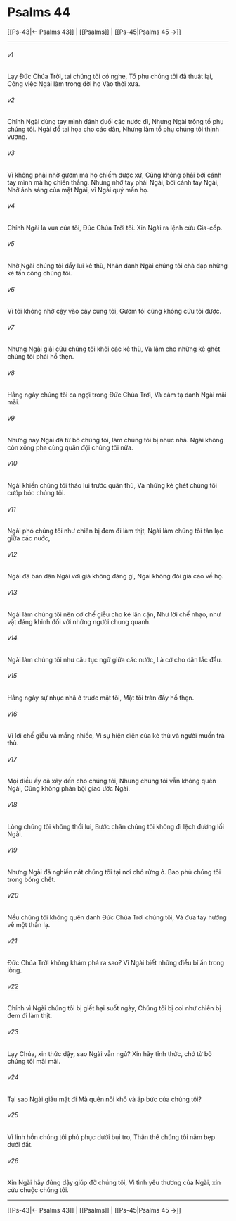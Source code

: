 # Psalms 44

[[Ps-43|← Psalms 43]] | [[Psalms]] | [[Ps-45|Psalms 45 →]]
***



###### v1 
Lạy Đức Chúa Trời, tai chúng tôi có nghe, Tổ phụ chúng tôi đã thuật lại, Công việc Ngài làm trong đời họ Vào thời xưa. 

###### v2 
Chính Ngài dùng tay mình đánh đuổi các nước đi, Nhưng Ngài trồng tổ phụ chúng tôi. Ngài đổ tai họa cho các dân, Nhưng làm tổ phụ chúng tôi thịnh vượng. 

###### v3 
Vì không phải nhờ gươm mà họ chiếm được xứ, Cũng không phải bởi cánh tay mình mà họ chiến thắng. Nhưng nhờ tay phải Ngài, bởi cánh tay Ngài, Nhờ ánh sáng của mặt Ngài, vì Ngài quý mến họ. 

###### v4 
Chính Ngài là vua của tôi, Đức Chúa Trời tôi. Xin Ngài ra lệnh cứu Gia-cốp. 

###### v5 
Nhờ Ngài chúng tôi đẩy lui kẻ thù, Nhân danh Ngài chúng tôi chà đạp những kẻ tấn công chúng tôi. 

###### v6 
Vì tôi không nhờ cậy vào cây cung tôi, Gươm tôi cũng không cứu tôi được. 

###### v7 
Nhưng Ngài giải cứu chúng tôi khỏi các kẻ thù, Và làm cho những kẻ ghét chúng tôi phải hổ thẹn. 

###### v8 
Hằng ngày chúng tôi ca ngợi trong Đức Chúa Trời, Và cảm tạ danh Ngài mãi mãi. 

###### v9 
Nhưng nay Ngài đã từ bỏ chúng tôi, làm chúng tôi bị nhục nhã. Ngài không còn xông pha cùng quân đội chúng tôi nữa. 

###### v10 
Ngài khiến chúng tôi tháo lui trước quân thù, Và những kẻ ghét chúng tôi cướp bóc chúng tôi. 

###### v11 
Ngài phó chúng tôi như chiên bị đem đi làm thịt, Ngài làm chúng tôi tản lạc giữa các nước, 

###### v12 
Ngài đã bán dân Ngài với giá không đáng gì, Ngài không đòi giá cao về họ. 

###### v13 
Ngài làm chúng tôi nên cớ chế giễu cho kẻ lân cận, Như lời chế nhạo, như vật đáng khinh đối với những người chung quanh. 

###### v14 
Ngài làm chúng tôi như câu tục ngữ giữa các nước, Là cớ cho dân lắc đầu. 

###### v15 
Hằng ngày sự nhục nhã ở trước mặt tôi, Mặt tôi tràn đầy hổ thẹn. 

###### v16 
Vì lời chế giễu và mắng nhiếc, Vì sự hiện diện của kẻ thù và người muốn trả thù. 

###### v17 
Mọi điều ấy đã xảy đến cho chúng tôi, Nhưng chúng tôi vẫn không quên Ngài, Cũng không phản bội giao ước Ngài. 

###### v18 
Lòng chúng tôi không thối lui, Bước chân chúng tôi không đi lệch đường lối Ngài. 

###### v19 
Nhưng Ngài đã nghiền nát chúng tôi tại nơi chó rừng ở. Bao phủ chúng tôi trong bóng chết. 

###### v20 
Nếu chúng tôi không quên danh Đức Chúa Trời chúng tôi, Và đưa tay hướng về một thần lạ. 

###### v21 
Đức Chúa Trời không khám phá ra sao? Vì Ngài biết những điều bí ẩn trong lòng. 

###### v22 
Chính vì Ngài chúng tôi bị giết hại suốt ngày, Chúng tôi bị coi như chiên bị đem đi làm thịt. 

###### v23 
Lạy Chúa, xin thức dậy, sao Ngài vẫn ngủ? Xin hãy tỉnh thức, chớ từ bỏ chúng tôi mãi mãi. 

###### v24 
Tại sao Ngài giấu mặt đi Mà quên nỗi khổ và áp bức của chúng tôi? 

###### v25 
Vì linh hồn chúng tôi phủ phục dưới bụi tro, Thân thể chúng tôi nằm bẹp dưới đất. 

###### v26 
Xin Ngài hãy đứng dậy giúp đỡ chúng tôi, Vì tình yêu thương của Ngài, xin cứu chuộc chúng tôi.

***
[[Ps-43|← Psalms 43]] | [[Psalms]] | [[Ps-45|Psalms 45 →]]
